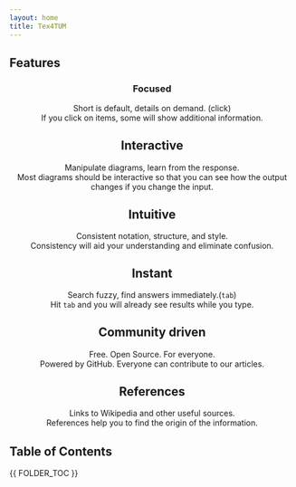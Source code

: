 ```yaml
---
layout: home
title: Tex4TUM
---
```



<style>
.feature-item{
	text-align: center;
    margin-bottom: 2em;
}
.feature-item h2{
	margin-top: 0.2em;
}
</style>
## Features
<div class="row">
<div class="col">
<div class="feature-item" data-toggle="collapse" href="#col_item_1">
 <i class="fa fa-eye fa-4x"></i>
 <h3>Focused</h3>
 Short is default, details on demand. <a class="small">(click)</a>
 <div id="col_item_1" class="collapse">
 <div class="card card-block small">If you click on items, some will show additional information.</div>
 </div>
</div>
</div>
<div class="col">
<div class="feature-item" data-toggle="collapse" href="#col_item_2">
 <i class="fa fa-sliders fa-4x"></i>
 <h2>Interactive</h2>
 Manipulate diagrams, learn from the response.
 <div id="col_item_2" class="collapse">
 <div class="card card-block small">
 Most diagrams should be interactive so that you can see how the output changes if you change the input.</div>
 </div>
</div>
</div>
<div class="col">
<div class="feature-item" data-toggle="collapse" href="#col_item_3">
 <i class="fa  fa-child fa-4x"></i>
 <h2>Intuitive</h2>
 Consistent notation, structure, and style.
 <div id="col_item_3" class="collapse">
 <div class="card card-block small">Consistency will aid your understanding and eliminate confusion.</div>
 </div>
</div>
</div>
</div>

<div class="row">
<div class="col">
<div class="feature-item" data-toggle="collapse" href="#col_item_4">
 <i class="fa fa-clock-o fa-4x"></i>
 <h2>Instant</h2>
 Search fuzzy, find answers immediately.<a class="small">(<code>tab</code>)</a>
 <div id="col_item_4" class="collapse">
 <div class="card card-block small">Hit <code>tab</code> and you will already see results while you type.</div>
 </div>
</div>
</div>
<div class="col">
<div class="feature-item" data-toggle="collapse" href="#col_item_5">
 <i class="fa fa-users fa-4x"></i>
 <h2>Community driven</h2>
 Free. Open Source. For everyone.
 <!--From students, for students.-->
 <div id="col_item_5" class="collapse">
 <div class="card card-block small">Powered by GitHub. Everyone can contribute to our articles.</div>
 </div>
</div>
</div>
<div class="col">
<div class="feature-item" data-toggle="collapse" href="#col_item_6">
<i class="fa fa-wikipedia-w fa-4x"></i>
 <h2>References</h2>
 Links to Wikipedia and other useful sources.
 <div id="col_item_6" class="collapse">
 <div class="card card-block small">References help you to find the origin of the information.</div>
 </div>
</div>
</div>
</div>





## Table of Contents
{{ FOLDER_TOC }}


